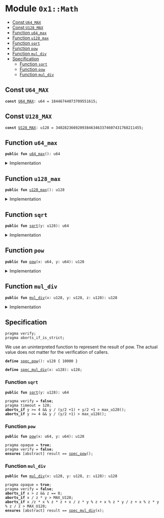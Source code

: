 
<a name="0x1_Math"></a>

# Module `0x1::Math`



-  [Const <code><a href="Math.md#0x1_Math_U64_MAX">U64_MAX</a></code>](#0x1_Math_U64_MAX)
-  [Const <code><a href="Math.md#0x1_Math_U128_MAX">U128_MAX</a></code>](#0x1_Math_U128_MAX)
-  [Function <code>u64_max</code>](#0x1_Math_u64_max)
-  [Function <code>u128_max</code>](#0x1_Math_u128_max)
-  [Function <code>sqrt</code>](#0x1_Math_sqrt)
-  [Function <code>pow</code>](#0x1_Math_pow)
-  [Function <code>mul_div</code>](#0x1_Math_mul_div)
-  [Specification](#@Specification_0)
    -  [Function <code>sqrt</code>](#@Specification_0_sqrt)
    -  [Function <code>pow</code>](#@Specification_0_pow)
    -  [Function <code>mul_div</code>](#@Specification_0_mul_div)


<a name="0x1_Math_U64_MAX"></a>

## Const `U64_MAX`



<pre><code><b>const</b> <a href="Math.md#0x1_Math_U64_MAX">U64_MAX</a>: u64 = 18446744073709551615;
</code></pre>



<a name="0x1_Math_U128_MAX"></a>

## Const `U128_MAX`



<pre><code><b>const</b> <a href="Math.md#0x1_Math_U128_MAX">U128_MAX</a>: u128 = 340282366920938463463374607431768211455;
</code></pre>



<a name="0x1_Math_u64_max"></a>

## Function `u64_max`



<pre><code><b>public</b> <b>fun</b> <a href="Math.md#0x1_Math_u64_max">u64_max</a>(): u64
</code></pre>



<details>
<summary>Implementation</summary>


<pre><code><b>public</b> <b>fun</b> <a href="Math.md#0x1_Math_u64_max">u64_max</a>(): u64 {
    <a href="Math.md#0x1_Math_U64_MAX">U64_MAX</a>
}
</code></pre>



</details>

<a name="0x1_Math_u128_max"></a>

## Function `u128_max`



<pre><code><b>public</b> <b>fun</b> <a href="Math.md#0x1_Math_u128_max">u128_max</a>(): u128
</code></pre>



<details>
<summary>Implementation</summary>


<pre><code><b>public</b> <b>fun</b> <a href="Math.md#0x1_Math_u128_max">u128_max</a>(): u128 {
    <a href="Math.md#0x1_Math_U128_MAX">U128_MAX</a>
}
</code></pre>



</details>

<a name="0x1_Math_sqrt"></a>

## Function `sqrt`



<pre><code><b>public</b> <b>fun</b> <a href="Math.md#0x1_Math_sqrt">sqrt</a>(y: u128): u64
</code></pre>



<details>
<summary>Implementation</summary>


<pre><code><b>public</b> <b>fun</b> <a href="Math.md#0x1_Math_sqrt">sqrt</a>(y: u128): u64 {
    <b>if</b> (y &lt; 4) {
        <b>if</b> (y == 0) {
            0u64
        } <b>else</b> {
            1u64
        }
    } <b>else</b> {
        <b>let</b> z = y;
        <b>let</b> x = y / 2 + 1;
        <b>while</b> (x &lt; z) {
            z = x;
            x = (y / x + x) / 2;
        };
        (z <b>as</b> u64)
    }
}
</code></pre>



</details>

<a name="0x1_Math_pow"></a>

## Function `pow`



<pre><code><b>public</b> <b>fun</b> <a href="Math.md#0x1_Math_pow">pow</a>(x: u64, y: u64): u128
</code></pre>



<details>
<summary>Implementation</summary>


<pre><code><b>public</b> <b>fun</b> <a href="Math.md#0x1_Math_pow">pow</a>(x: u64, y: u64): u128 {
    <b>let</b> result = 1u128;
    <b>let</b> z = y;
    <b>let</b> u = (x <b>as</b> u128);
    <b>while</b> (z &gt; 0) {
        <b>if</b> (z % 2 == 1) {
            result = (u * result <b>as</b> u128);
        };
        u = (u * u <b>as</b> u128);
        z = z / 2;
    };
    result
}
</code></pre>



</details>

<a name="0x1_Math_mul_div"></a>

## Function `mul_div`



<pre><code><b>public</b> <b>fun</b> <a href="Math.md#0x1_Math_mul_div">mul_div</a>(x: u128, y: u128, z: u128): u128
</code></pre>



<details>
<summary>Implementation</summary>


<pre><code><b>public</b> <b>fun</b> <a href="Math.md#0x1_Math_mul_div">mul_div</a>(x: u128, y: u128, z: u128): u128 {
    <b>if</b> ( y  == z ) {
        <b>return</b> x
    };
    <b>if</b> ( x &gt; z) {
        <b>return</b> x/z*y
    };
    <b>let</b> a = x / z;
    <b>let</b> b = x % z;
    //x = a * z + b;
    <b>let</b> c = y / z;
    <b>let</b> d = y % z;
    //y = c * z + d;
    a * b * z + a * d + b * c + b * d / z
}
</code></pre>



</details>

<a name="@Specification_0"></a>

## Specification



<pre><code>pragma verify;
pragma aborts_if_is_strict;
</code></pre>


We use an uninterpreted function to represent the result of pow. The actual value
does not matter for the verification of callers.


<a name="0x1_Math_spec_pow"></a>


<pre><code><b>define</b> <a href="Math.md#0x1_Math_spec_pow">spec_pow</a>(): u128 { 10000 }
</code></pre>




<a name="0x1_Math_spec_mul_div"></a>


<pre><code><b>define</b> <a href="Math.md#0x1_Math_spec_mul_div">spec_mul_div</a>(x: u128): u128;
</code></pre>



<a name="@Specification_0_sqrt"></a>

### Function `sqrt`


<pre><code><b>public</b> <b>fun</b> <a href="Math.md#0x1_Math_sqrt">sqrt</a>(y: u128): u64
</code></pre>




<pre><code>pragma verify = <b>false</b>;
pragma timeout = 120;
<b>aborts_if</b> y &gt;= 4 && y / (y/2 +1) + y/2 +1 &gt; max_u128();
<b>aborts_if</b> y &gt;= 4 && y / (y/2 +1) &gt; max_u128();
</code></pre>



<a name="@Specification_0_pow"></a>

### Function `pow`


<pre><code><b>public</b> <b>fun</b> <a href="Math.md#0x1_Math_pow">pow</a>(x: u64, y: u64): u128
</code></pre>




<pre><code>pragma opaque = <b>true</b>;
pragma verify = <b>false</b>;
<b>ensures</b> [abstract] result == <a href="Math.md#0x1_Math_spec_pow">spec_pow</a>();
</code></pre>



<a name="@Specification_0_mul_div"></a>

### Function `mul_div`


<pre><code><b>public</b> <b>fun</b> <a href="Math.md#0x1_Math_mul_div">mul_div</a>(x: u128, y: u128, z: u128): u128
</code></pre>




<pre><code>pragma opaque = <b>true</b>;
pragma verify = <b>false</b>;
<b>aborts_if</b> x &gt; z && z == 0;
<b>aborts_if</b> x / z * y &gt; MAX_U128;
<b>aborts_if</b> x /z * x % z * z + x / z * y % z + x % z * y / z + x % z * y % z / z &gt; MAX_U128;
<b>ensures</b> [abstract] result == <a href="Math.md#0x1_Math_spec_mul_div">spec_mul_div</a>(x);
</code></pre>

